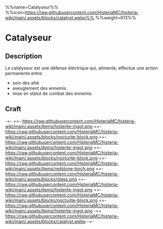 %%name=Catalyseur%%
%%icon=https://raw.githubusercontent.com/HisteriaMC/histeria-wiki/main/.assets/blocks/catalyst.webp%%
%%weight=613%%

# Catalyseur

## Description

Le catalyseur est une défense éléctrique qui, alimenté, effectue une action permanente entre:
- soin des allié
- aveuglement des ennemis
- mise en statut de combat des ennemis

## Craft

-=-
 ==- https://raw.githubusercontent.com/HisteriaMC/histeria-wiki/main/.assets/items/histerite-ingot.png
 ==- https://raw.githubusercontent.com/HisteriaMC/histeria-wiki/main/.assets/blocks/nocturite-block.png
 ==- https://raw.githubusercontent.com/HisteriaMC/histeria-wiki/main/.assets/items/histerite-ingot.png
 ==- https://raw.githubusercontent.com/HisteriaMC/histeria-wiki/main/.assets/blocks/nocturite-block.png
 ==- https://raw.githubusercontent.com/HisteriaMC/histeria-wiki/main/.assets/items/redstone-torch.png
 ==- https://raw.githubusercontent.com/HisteriaMC/histeria-wiki/main/.assets/blocks/glass.png
 ==- https://raw.githubusercontent.com/HisteriaMC/histeria-wiki/main/.assets/items/histerite-ingot.png
 ==- https://raw.githubusercontent.com/HisteriaMC/histeria-wiki/main/.assets/blocks/nocturite-block.png
 ==- https://raw.githubusercontent.com/HisteriaMC/histeria-wiki/main/.assets/items/histerite-ingot.png
 -== https://raw.githubusercontent.com/HisteriaMC/histeria-wiki/main/.assets/blocks/catalyst.webp
-=-
